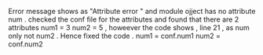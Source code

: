 Error message shows as "Attribute error " and module ojject has no attribute num . 
checked the conf file for the attributes and found that there are 2 attributes 
num1 = 3 num2 = 5 , howeever the code shows , line 21 , as num only not num2 . Hence fixed the code .
  num1 = conf.num1
  num2 = conf.num2